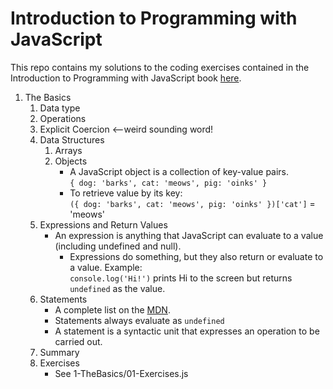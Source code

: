 # Introduction to Programming with JavaScript  
This repo contains my solutions to the coding exercises contained in the Introduction to Programming with JavaScript book [here](https://launchschool.com/books/javascript).
1. The Basics
    1. Data type
    2. Operations
    3. Explicit Coercion <--weird sounding word!
    4. Data Structures
        1. Arrays
        2. Objects  
            * A JavaScript object is a collection of key-value pairs.  
            `{ dog: 'barks', cat: 'meows', pig: 'oinks' }`  
            * To retrieve value by its key:  
            `({ dog: 'barks', cat: 'meows', pig: 'oinks' })['cat']` = 'meows'  
    5. Expressions and Return Values  
        * An expression is anything that JavaScript can evaluate to a value (including undefined and null).  
            * Expressions do something, but they also return or evaluate to a value. Example:  
            `console.log('Hi!')` prints Hi to the screen but returns `undefined` as the value.  
    6. Statements  
        * A complete list on the [MDN](https://developer.mozilla.org/en-US/docs/Web/JavaScript/Reference/Statements). 
        * Statements always evaluate as `undefined` 
        * A statement is a syntactic unit that expresses an operation to be carried out.  
    7. Summary  
    8. Exercises  
        * See 1-TheBasics/01-Exercises.js  





